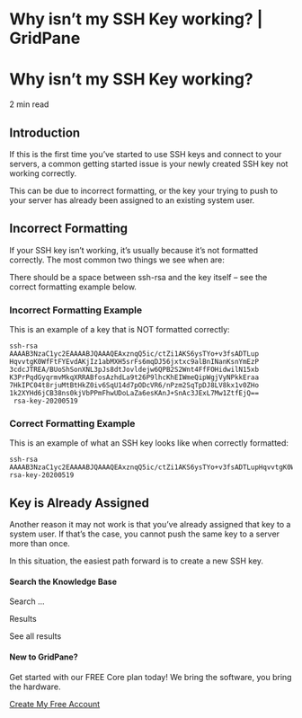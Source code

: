# Why isn’t my SSH Key working? | GridPane

# Why isn’t my SSH Key working?

 

2 min read 

## Introduction

If this is the first time you’ve started to use SSH keys and connect to your servers, a common getting started issue is your newly created SSH key not working correctly.

This can be due to incorrect formatting, or the key your trying to push to your server has already been assigned to an existing system user.

 

## Incorrect Formatting

If your SSH key isn’t working, it’s usually because it’s not formatted correctly. The most common two things we see when are:

There should be a space between ssh-rsa and the key itself – see the correct formatting example below.

 

### Incorrect Formatting Example

This is an example of a key that is NOT formatted correctly:

```
ssh-rsa 
AAAAB3NzaC1yc2EAAAABJQAAAQEAxznqQ5ic/ctZi1AKS6ysTYo+v3fsADTLup
HqvvtgK0WfFtFYEvdAKjIz1abMXH5srFs6mqDJ56jxtxc9alBnINanKsnYmEzP
3cdcJTREA/BUoShSonXNL3pJs8dtJovldejw6QPB2S2Wnt4FfFOHidwilN15xb
K3PrPqdGyqrmvMkqXRRABfosAzhdLa9t26P9lhcKhEIWmeQipWgjVyNPkkEraa
7HkIPC04t8rjuMtBtHkZ0iv6SqU14d7pODcVR6/nPzm2SqTpDJ8LV8kx1v0ZHo
1k2XYHd6jCB38ns0kjVbPPmFhwUDoLaZa6esKAnJ+SnAc3JExL7Mw1ZtfEjQ==
 rsa-key-20200519
```

### Correct Formatting Example

This is an example of what an SSH key looks like when correctly formatted:

```
ssh-rsa AAAAB3NzaC1yc2EAAAABJQAAAQEAxznqQ5ic/ctZi1AKS6ysTYo+v3fsADTLupHqvvtgK0WfFtFYEvdAKjIz1abMXH5srFs6mqDJ56jxtxc9alBnINanKsnYmEzP3cdcJTREA/BUoShSonXNL3pJs8dtJovldejw6QPB2S2Wnt4FfFOHidwilN15xbK3PrPqdGyqrmvMkqXRRABfosAzhdLa9t26P9lhcKhEIWmeQipWgjVyNPkkEraa7HkIPC04t8rjuMtBtHkZ0iv6SqU14d7pODcVR6/nPzm2SqTpDJ8LV8kx1v0ZHo1k2XYHd6jCB38ns0kjVbPPmFhwUDoLaZa6esKAnJ+SnAc3JExL7Mw1ZtfEjQ== rsa-key-20200519
```

 

## Key is Already Assigned

Another reason it may not work is that you’ve already assigned that key to a system user. If that’s the case, you cannot push the same key to a server more than once.

In this situation, the easiest path forward is to create a new SSH key.

 

 

#### Search the Knowledge Base

Search ...

 Results

See all results

#### New to GridPane?

Get started with our FREE Core plan today! We bring the software, you bring the hardware.

[Create My Free Account](https://gridpane.com/checkout/?plan=core)

